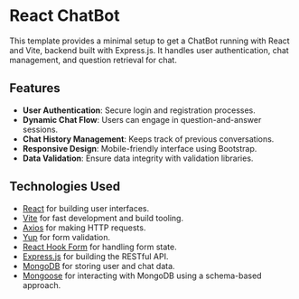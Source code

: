 # React ChatBot

This template provides a minimal setup to get a ChatBot running with React and Vite, backend built with Express.js. It handles user authentication, chat management, and question retrieval for chat.

## Features

- **User Authentication**: Secure login and registration processes.
- **Dynamic Chat Flow**: Users can engage in question-and-answer sessions.
- **Chat History Management**: Keeps track of previous conversations.
- **Responsive Design**: Mobile-friendly interface using Bootstrap.
- **Data Validation**: Ensure data integrity with validation libraries.

## Technologies Used

- [React](https://reactjs.org/) for building user interfaces.
- [Vite](https://vitejs.dev/) for fast development and build tooling.
- [Axios](https://axios-http.com/) for making HTTP requests.
- [Yup](https://github.com/jquense/yup) for form validation.
- [React Hook Form](https://react-hook-form.com/) for handling form state.
- [Express.js](https://expressjs.com/) for building the RESTful API.
- [MongoDB](https://www.mongodb.com/) for storing user and chat data.
- [Mongoose](https://mongoosejs.com/) for interacting with MongoDB using a schema-based approach.
